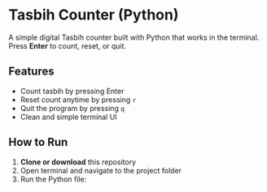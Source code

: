 # Tasbih Counter (Python)

A simple digital Tasbih counter built with Python that works in the terminal. Press **Enter** to count, reset, or quit.


##  Features

- Count tasbih by pressing Enter
- Reset count anytime by pressing `r`
- Quit the program by pressing `q`
- Clean and simple terminal UI

##  How to Run

1. **Clone or download** this repository
2. Open terminal and navigate to the project folder
3. Run the Python file:
